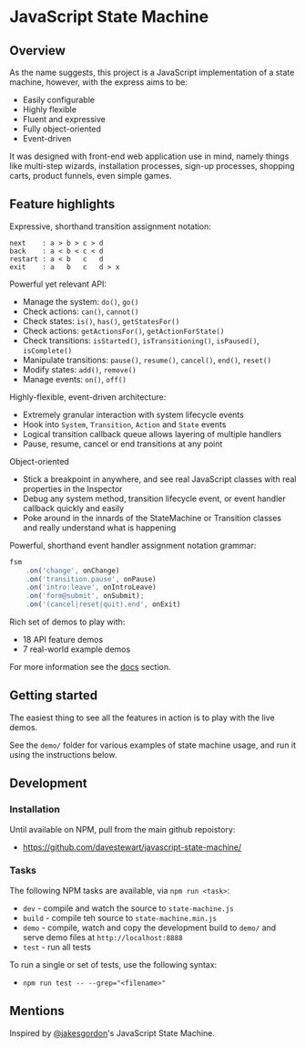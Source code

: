 # JavaScript State Machine

## Overview

As the name suggests, this project is a JavaScript implementation of a state machine, however, with the express aims to be:

- Easily configurable
- Highly flexible
- Fluent and expressive
- Fully object-oriented
- Event-driven

It was designed with front-end web application use in mind, namely things like multi-step wizards, installation processes, sign-up processes, shopping carts, product funnels, even simple games.



## Feature highlights

Expressive, shorthand transition assignment notation:

```
next    : a > b > c > d
back    : a < b < c < d
restart : a < b   c   d
exit    : a   b   c   d > x
```

Powerful yet relevant API:

- Manage the system: `do()`, `go()`
- Check actions: `can()`, `cannot()`
- Check states: `is()`, `has()`, `getStatesFor()`
- Check actions: `getActionsFor()`, `getActionForState()`
- Check transitions: `isStarted()`, `isTransitioning()`, `isPaused()`, `isComplete()`
- Manipulate transitions: `pause()`, `resume()`, `cancel()`, `end()`, `reset()`
- Modify states: `add()`, `remove()`
- Manage events: `on()`, `off()`

Highly-flexible, event-driven architecture:

- Extremely granular interaction with system lifecycle events
- Hook into `System`, `Transition`, `Action` and `State` events
- Logical transition callback queue allows layering of multiple handlers
- Pause, resume, cancel or end transitions at any point

Object-oriented

- Stick a breakpoint in anywhere, and see real JavaScript classes with real properties in the Inspector
- Debug any system method, transition lifecycle event, or event handler callback quickly and easily
- Poke around in the innards of the StateMachine or Transition classes and really understand what is happening


Powerful, shorthand event handler assignment notation grammar:

```javascript
fsm
    .on('change', onChange)
    .on('transition.pause', onPause)
    .on('intro:leave', onIntroLeave)
    .on('form@submit', onSubmit);
    .on('(cancel|reset|quit).end', onExit)
```


Rich set of demos to play with:

- 18 API feature demos
- 7 real-world example demos

For more information see the [docs](docs/readme.md) section.


## Getting started

The easiest thing to see all the features in action is to play with the live demos.

See the `demo/` folder for various examples of state machine usage, and run it using the instructions below.
 

## Development

### Installation

Until available on NPM, pull from the main github repoistory:

- https://github.com/davestewart/javascript-state-machine/


### Tasks

The following NPM tasks are available, via `npm run <task>`:

- `dev` - compile and watch the source to `state-machine.js`
- `build` - compile teh source to `state-machine.min.js`
- `demo` - compile, watch and copy the development build to `demo/` and serve demo files at `http://localhost:8888`
- `test` - run all tests

To run a single or set of tests, use the following syntax:

- `npm run test -- --grep="<filename>"`


## Mentions

Inspired by [@jakesgordon](https://github.com/jakesgordon/javascript-state-machine/)'s JavaScript State Machine.